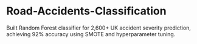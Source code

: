 # Road-Accidents-Classification
Built Random Forest classifier for 2,600+ UK accident severity prediction, achieving 92% accuracy using SMOTE and hyperparameter tuning.
